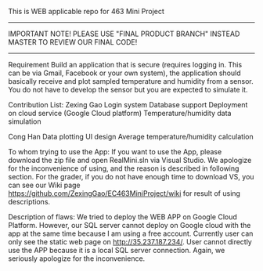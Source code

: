 This is WEB applicable repo for 463 Mini Project

**********************************************************************************
IMPORTANT NOTE! PLEASE USE "FINAL PRODUCT BRANCH" INSTEAD MASTER TO REVIEW OUR FINAL CODE!
**********************************************************************************

Requirement Build an application that is secure (requires logging in. This can be via Gmail, Facebook or your own system), the application should basically receive and plot sampled temperature and humidity from a sensor. You do not have to develop the sensor but you are expected to simulate it.

Contribution List: 
Zexing Gao
Login system
Database support
Deployment on cloud service (Google Cloud platform)
Temperature/humidity data simulation

Cong Han
Data plotting
UI design
Average temperature/humidity calculation


To whom trying to use the App: 
If you want to use the App, please download the zip file and open RealMini.sln via Visual Studio. We apologize for the inconvenience of using, and the reason is described in following section. For the grader, if you do not have enough time to download VS, you can see our Wiki page https://github.com/ZexingGao/EC463MiniProject/wiki for result of using descriptions.

Description of flaws: 
We tried to deploy the WEB APP on Google Cloud Platform. However, our SQL server cannot deploy on Google cloud with the app at the same time because I am using a free account. Currently user can only see the static web page on http://35.237.187.234/. User cannot directly use the APP because it is a local SQL server connection. Again, we seriously apologize for the inconvenience.
